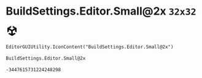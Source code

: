 # BuildSettings.Editor.Small@2x `32x32`
<img src="/img/BuildSettings.Editor.Small@2x.png" width=32 height=32>

``` CSharp
EditorGUIUtility.IconContent("BuildSettings.Editor.Small@2x")
```
```
BuildSettings.Editor.Small@2x
```
```
-3447615731224248298
```
